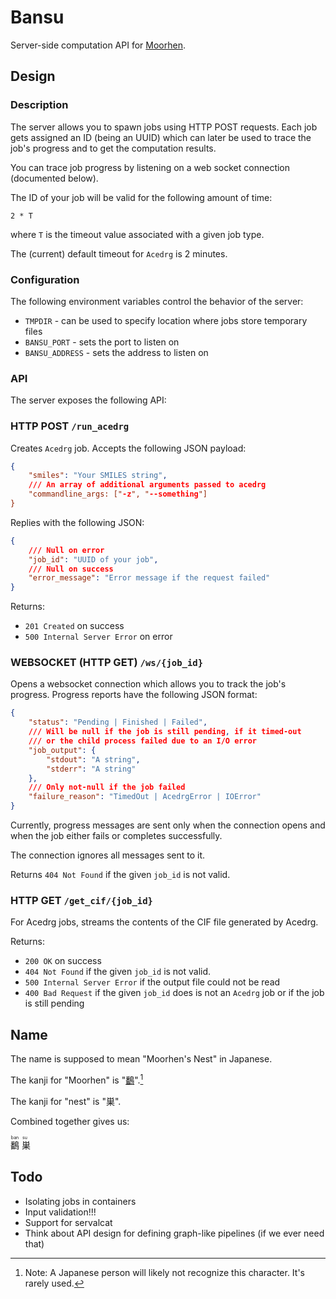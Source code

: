 # Bansu

Server-side computation API for [Moorhen](https://github.com/moorhen-coot/Moorhen).

## Design

### Description

The server allows you to spawn jobs using HTTP POST requests.
Each job gets assigned an ID (being an UUID) which can later be used
to trace the job's progress and to get the computation results.

You can trace job progress by listening on a web socket connection (documented below).

The ID of your job will be valid for the following amount of time:

```
2 * T
```

where `T` is the timeout value associated with a given job type.

The (current) default timeout for `Acedrg` is 2 minutes.

### Configuration

The following environment variables control the behavior of the server:

* `TMPDIR` - can be used to specify location where jobs store temporary files
* `BANSU_PORT` - sets the port to listen on
* `BANSU_ADDRESS` - sets the address to listen on

### API

The server exposes the following API:

### HTTP POST `/run_acedrg`

Creates `Acedrg` job.
Accepts the following JSON payload:

```json
{
    "smiles": "Your SMILES string",
    /// An array of additional arguments passed to acedrg
    "commandline_args: ["-z", "--something"]
}
```

Replies with the following JSON:

```json
{
    /// Null on error
    "job_id": "UUID of your job",
    /// Null on success
    "error_message": "Error message if the request failed"
}
```

Returns:
* `201 Created` on success
* `500 Internal Server Error` on error

### WEBSOCKET (HTTP GET) `/ws/{job_id}`

Opens a websocket connection which allows you to track the job's progress.
Progress reports have the following JSON format:

```json
{
    "status": "Pending | Finished | Failed",
    /// Will be null if the job is still pending, if it timed-out
    /// or the child process failed due to an I/O error
    "job_output": {
        "stdout": "A string",
        "stderr": "A string"
    },
    /// Only not-null if the job failed
    "failure_reason": "TimedOut | AcedrgError | IOError"
}

```

Currently, progress messages are sent only when the connection opens and when the job either fails or completes successfully.

The connection ignores all messages sent to it.

Returns `404 Not Found` if the given `job_id` is not valid.


### HTTP GET `/get_cif/{job_id}`

For Acedrg jobs, streams the contents of the CIF file generated by Acedrg.

Returns:
* `200 OK` on success
* `404 Not Found` if the given `job_id` is not valid.
* `500 Internal Server Error` if the output file could not be read
* `400 Bad Request` if the given `job_id` does is not an `Acedrg` job or if the job is still pending


## Name

The name is supposed to mean "Moorhen's Nest" in Japanese.

The kanji for "Moorhen" is "[鷭](https://jisho.org/word/%E9%B7%AD-1)".[^1]

The kanji for "nest" is "巣".

Combined together gives us:

<ruby>
<rb>鷭</rb>
<rt>ban</rt>
<rb>巣</rb>
<rt>su</rt>
</ruby>


[^1]: Note: A Japanese person will likely not recognize this character. It's rarely used.

## Todo

* Isolating jobs in containers
* Input validation!!!
* Support for servalcat
* Think about API design for defining graph-like pipelines (if we ever need that)
